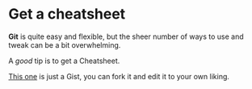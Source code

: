 # Get a cheatsheet

**Git** is quite easy and flexible, but the sheer number of ways to use and tweak can be a bit overwhelming.

A _good_ tip is to get a Cheatsheet.

[This one](https://gist.github.com/akras14/3d242d80af8388ebca60#file-getting-cheat-sheet-md) is just a Gist, you can fork it and edit it to your own liking.